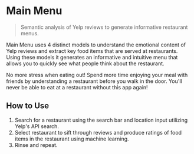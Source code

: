 # Main Menu

> Semantic analysis of Yelp reviews to generate informative restaurant menus.

Main Menu uses 4 distinct models to understand the emotional content of Yelp reviews and extract key food items that are served at restaurants. Using these models it generates an informative and intuitive menu that allows you to quickly see what people think about the restaurant.

No more stress when eating out! Spend more time enjoying your meal with friends by understanding a restaurant before you walk in the door. You'll never be able to eat at a restaurant without this app again!

## How to Use
1. Search for a restaurant using the search bar and location input utilizing Yelp's API search.
2. Select restaurant to sift through reviews and produce ratings of food items in the restaurant using machine learning.
3. Rinse and repeat.
